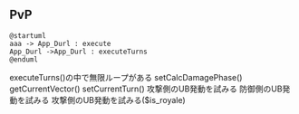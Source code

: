 ## PvP

```
@startuml
aaa -> App_Durl : execute
App_Durl ->App_Durl : executeTurns
@enduml
```


executeTurns()の中で無限ループがある
 setCalcDamagePhase()
 getCurrentVector()
 setCurrentTurn()
 攻撃側のUB発動を試みる
 防御側のUB発動を試みる
 攻撃側のUB発動を試みる($is_royale)
 
